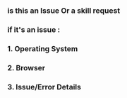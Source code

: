### is this an Issue Or a skill request
### if it's an issue : 
###                   1. Operating System
###                   2. Browser
###                   3. Issue/Error Details
